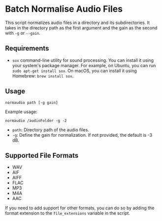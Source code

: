 # Batch Normalise Audio Files

This script normalizes audio files in a directory and its subdirectories. It takes in the directory path as the first argument and the gain as the second with `-g` or `--gain`.

## Requirements

- `sox` command-line utility for sound processing. You can install it using your system's package manager. For example, on Ubuntu, you can run `sudo apt-get install sox`. On macOS, you can install it using Homebrew: `brew install sox`.

## Usage

```shell
normaudio path [-g gain]
```

Example usage: 
```shell
normaudio /audioFolder -g -2
```

- `path`: Directory path of the audio files.
- `-g`: Define the gain for normalization. If not provided, the default is -3 dB.

## Supported File Formats

- WAV
- AIF
- AIFF
- FLAC
- MP3
- M4A
- AAC

If you need to add support for other formats, you can do so by adding the format extension to the `file_extensions` variable in the script.